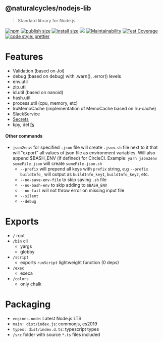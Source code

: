 ## @naturalcycles/nodejs-lib

> Standard library for Node.js

[![npm](https://img.shields.io/npm/v/@naturalcycles/nodejs-lib/latest.svg)](https://www.npmjs.com/package/@naturalcycles/nodejs-lib)
[![publish size](https://badgen.net/packagephobia/publish/@naturalcycles/nodejs-lib)](https://packagephobia.now.sh/result?p=@naturalcycles/nodejs-lib)
[![install size](https://badgen.net/packagephobia/install/@naturalcycles/nodejs-lib)](https://packagephobia.now.sh/result?p=@naturalcycles/nodejs-lib)
[![](https://circleci.com/gh/NaturalCycles/nodejs-lib.svg?style=shield&circle-token=cbb20b471eb9c1d5ed975e28c2a79a45671d78ea)](https://circleci.com/gh/NaturalCycles/nodejs-lib)
[![Maintainability](https://api.codeclimate.com/v1/badges/119a3b4735c4ed81cf84/maintainability)](https://codeclimate.com/github/NaturalCycles/nodejs-lib/maintainability)
[![Test Coverage](https://api.codeclimate.com/v1/badges/119a3b4735c4ed81cf84/test_coverage)](https://codeclimate.com/github/NaturalCycles/nodejs-lib/test_coverage)
[![code style: prettier](https://img.shields.io/badge/code_style-prettier-ff69b4.svg?style=flat-square)](https://github.com/prettier/prettier)

# Features

- Validation (based on Joi)
- debug (based on debug) with .warn(), .error() levels
- env.util
- zip.util
- id.util (based on nanoid)
- hash.util
- process.util (cpu, memory, etc)
- lruMemoCache (implementation of MemoCache based on lru-cache)
- SlackService
- [Secrets](./doc/secrets.md)
- kpy, del [fs](./doc/fs.md)

#### Other commands

- `json2env`: for specified `.json` file will create `.json.sh` file next to it that will "export"
  all values of json file as environment variables. Will also append \$BASH_ENV (if defined) for
  CircleCI. Example: `yarn json2env someFile.json` will create `someFile.json.sh`
  - `--prefix` will prepend all keys with `prefix` string, e.g `--prefix buildInfo_` will output as
    `buildInfo_key1`, `buildInfo_key2`, etc.
  - `--no-save-env-file` to skip saving `.sh` file
  - `--no-bash-env` to skip adding to `$BASH_ENV`
  - `--no-fail` will not throw error on missing input file
  - `--silent`
  - `--debug`

# Exports

- `/` root
- `/bin` cli
  - yargs
  - globby
- `/script`
  - exports `runScript` lightweight function (0 deps)
- `/exec`
  - execa
- `/colors`
  - only chalk

# Packaging

- `engines.node`: Latest Node.js LTS
- `main: dist/index.js`: commonjs, es2019
- `types: dist/index.d.ts`: typescript types
- `/src` folder with source `*.ts` files included
